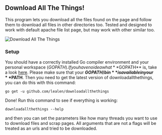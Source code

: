 ## Download All The Things!

This program lets you download all the files found on the page and follow them to download all files in other directories too. Tested and designed to work with default apache file list page, but may work with other similar too.

![Download All The Things](https://i.imgur.com/pwAzz8a.jpg)

### Setup

You should have a correctly installed Go compiler environment and your personal workspace ($GOPATH). If you have no idea what **$GOPATH** is, take a look [here](http://golang.org/doc/code.html). Please make sure that your **$GOPATH/bin** is available in your **$PATH**. 
Then you need to get the latest version of downloadallthethings, you can do this with this command:

    go get -u github.com/lealen/downloadallthethings

Done!
Run this command to see if everything is working:

    downloadallthethings --help

and then you can set the parameters like how many threads you want to use to download files and scrap pages. All arguments that are not a flags will be treated as an urls and tried to be downloaded.
